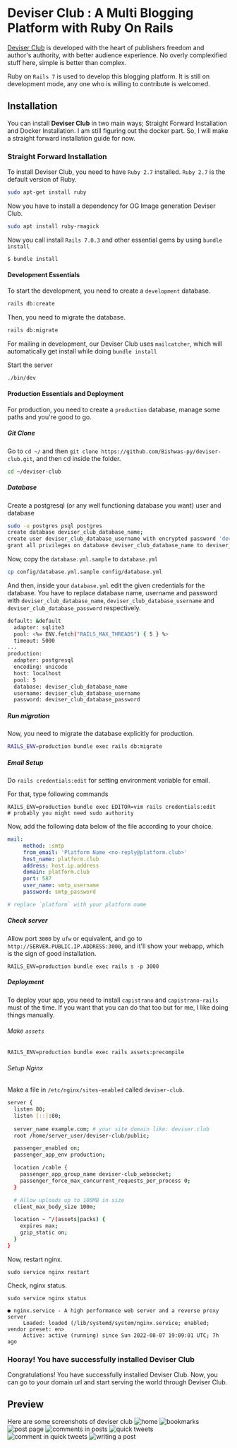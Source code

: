 # Deviser Club : A Multi Blogging Platform with Ruby On Rails

[Deviser Club](http://deviser.club/) is developed with the heart of publishers
freedom and author's authority, with better audience experience. No overly complexified stuff here, simple is better than complex. 

Ruby on `Rails 7` is used to develop this blogging platform. It is still
on development mode, any one who is willing to contribute is welcomed.

## Installation
You can install **Deviser Club** in two main ways; Straight Forward 
Installation and Docker Installation.
I am still figuring out the docker part. So, I will make a straight
forward installation guide for now.

### Straight Forward Installation
To install Deviser Club, you need to have `Ruby 2.7` installed. `Ruby 2.7` is the default version of Ruby.

```bash
sudo apt-get install ruby
```

Now you have to install  a dependency for OG Image generation Deviser Club.

```bash
sudo apt install ruby-rmagick
```

Now you call install `Rails 7.0.3` and other essential gems by using `bundle install`

```bash
$ bundle install
```

#### Development Essentials
To start the development, you need to create a `development` database.

```bash
rails db:create
```

Then, you need to migrate the database.

```bash
rails db:migrate
```

For mailing in development, our Deviser Club uses `mailcatcher`, which
will automatically get 
install while doing `bundle install`

Start the server
    
```bash
./bin/dev
```

#### Production Essentials and Deployment
For production, you need to create a `production` database, manage some paths 
and you're good to go.

##### Git Clone
Go to `cd ~/` and then `git clone https://github.com/Bishwas-py/deviser-club.git`,
and then cd inside the folder.
```bash
cd ~/deviser-club
```

##### Database
Create a postgresql (or any well functioning database you want) user and database

```bash
sudo -u postgres psql postgres
create database deviser_club_database_name;
create user deviser_club_database_username with encrypted password 'deviser_club_database_password';
grant all privileges on database deviser_club_database_name to deviser_club_database_username;
```

Now, copy the `database.yml.sample` to `database.yml`

```bash
cp config/database.yml.sample config/database.yml
```

And then, inside your `database.yml` edit the given credentials 
for the database. You have to replace
database name, username and password with `deviser_club_database_name`,
`deviser_club_database_username` and `deviser_club_database_password`
respectively.

```bash
default: &default
  adapter: sqlite3
  pool: <%= ENV.fetch("RAILS_MAX_THREADS") { 5 } %>
  timeout: 5000
...
production:
  adapter: postgresql
  encoding: unicode
  host: localhost
  pool: 5
  database: deviser_club_database_name
  username: deviser_club_database_username
  password: deviser_club_database_password
```


##### Run migration
Now, you need to migrate the database explicitly for production.

```bash
RAILS_ENV=production bundle exec rails db:migrate
```
##### Email Setup
Do `rails credentials:edit` for setting environment variable for email.

For that, type following commands
```shell
RAILS_ENV=production bundle exec EDITOR=vim rails credentials:edit
# probably you might need sudo authority
```

Now, add the following data below of the file according to your choice.
```yaml
mail:
     method: :smtp
     from_email: 'Platform Name <no-reply@platform.club>' 
     host_name: platform.club
     address: host.ip.address
     domain: platform.club
     port: 587
     user_name: smtp_username
     password: smtp_password

# replace `platform` with your platform name
```

##### Check server
Allow port `3000` by `ufw` or equivalent, and
go to `http://SERVER.PUBLIC.IP.ADDRESS:3000`, and it'll show your webapp,
which is the sign of good installation.
```shell
RAILS_ENV=production bundle exec rails s -p 3000
```
##### Deployment
To deploy your app, you need to install `capistrano` and `capistrano-rails` must of the
time. If you want that you can do that too but for me, I like doing things manually.

###### Make `assets`
```shell
RAILS_ENV=production bundle exec rails assets:precompile
```

###### Setup Nginx
Make a file in `/etc/nginx/sites-enabled` called `deviser-club`.

```bash
server {
  listen 80;
  listen [::]:80;
 
  server_name example.com; # your site domain like: deviser.club
  root /home/server_user/deviser-club/public;

  passenger_enabled on;
  passenger_app_env production;

  location /cable {
    passenger_app_group_name deviser-club_websocket;
    passenger_force_max_concurrent_requests_per_process 0;
  }

  # Allow uploads up to 100MB in size
  client_max_body_size 100m;

  location ~ ^/(assets|packs) {
    expires max;
    gzip_static on;
  }
}
```
Now, restart nginx.
```shell
sudo service nginx restart
```

Check, nginx status.
```shell
sudo service nginx status

● nginx.service - A high performance web server and a reverse proxy server
     Loaded: loaded (/lib/systemd/system/nginx.service; enabled; vendor preset: en>
     Active: active (running) since Sun 2022-08-07 19:09:01 UTC; 7h ago
```

### Hooray! You have successfully installed Deviser Club
Congratulations! You have successfully installed Deviser Club. Now, you can go to your
domain url and start serving the world through Deviser Club.


## Preview
Here are some screenshots of deviser club
![home](https://user-images.githubusercontent.com/42182303/183409826-bbed839c-93f7-4db6-8c96-f245683bfad0.png)
![bookmarks](https://user-images.githubusercontent.com/42182303/183409854-5001ebdb-fc32-4979-98df-0614ecb9d429.png)
![post page](https://user-images.githubusercontent.com/42182303/183409868-15624423-d255-4a43-b8e8-eaefbdbaab4f.png)
![comments in posts](https://user-images.githubusercontent.com/42182303/183409883-f07c18fd-e8d6-435c-a6c0-414e4b2f789e.png)
![quick tweets](https://user-images.githubusercontent.com/42182303/183409916-f15c4c61-543c-4255-a20b-be651dbd556d.png)
![comment in quick tweets](https://user-images.githubusercontent.com/42182303/183409928-d2e61f03-d0e2-47db-bc78-18753b815463.png)
![writing a post](https://user-images.githubusercontent.com/42182303/183409938-9f3e6992-4acf-4198-bf23-da9c8f57dfc4.png)

